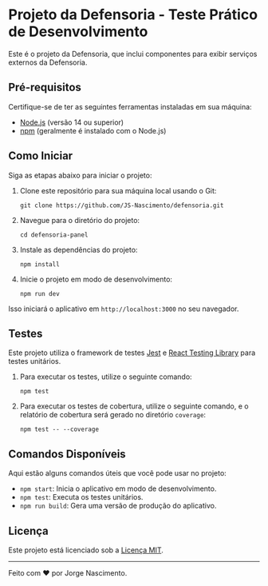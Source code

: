 # Projeto da Defensoria - Teste Prático de Desenvolvimento

Este é o projeto da Defensoria, que inclui componentes para exibir serviços externos da Defensoria.

## Pré-requisitos

Certifique-se de ter as seguintes ferramentas instaladas em sua máquina:

- [Node.js](https://nodejs.org/) (versão 14 ou superior)
- [npm](https://www.npmjs.com/) (geralmente é instalado com o Node.js)

## Como Iniciar

Siga as etapas abaixo para iniciar o projeto:

1. Clone este repositório para sua máquina local usando o Git:

   ```shell
   git clone https://github.com/JS-Nascimento/defensoria.git

2. Navegue para o diretório do projeto:

    ```shell
    cd defensoria-panel

3. Instale as dependências do projeto:

    ```shell
    npm install
4. Inicie o projeto em modo de desenvolvimento:

    ```shell
    npm run dev
Isso iniciará o aplicativo em `http://localhost:3000` no seu navegador.

## Testes

Este projeto utiliza o framework de testes [Jest](https://jestjs.io/) e [React Testing Library](https://testing-library.com/react) para testes unitários.

1. Para executar os testes, utilize o seguinte comando:

    ```shell
    npm test

2. Para executar os testes de cobertura, utilize o seguinte comando, e o  relatório de cobertura será gerado no diretório `coverage`:

    ```shell
   npm test -- --coverage

## Comandos Disponíveis

Aqui estão alguns comandos úteis que você pode usar no projeto:

- `npm start`: Inicia o aplicativo em modo de desenvolvimento.
- `npm test`: Executa os testes unitários.
- `npm run build`: Gera uma versão de produção do aplicativo.


## Licença

Este projeto está licenciado sob a [Licença MIT](LICENSE).

---
Feito com ❤️ por Jorge Nascimento.
